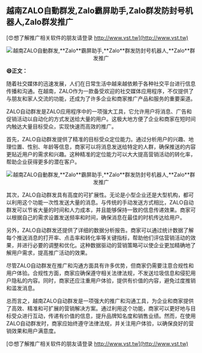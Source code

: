 ## **越南ZALO自動群发,**Zalo**霸屏助手,**Zalo**群发防封号机器人,**Zalo**群发推广**

[😍想了解推广相关软件的朋友请登录 http://www.vst.tw](http://www.vst.tw)

 <center><img src="https://vst.tw/MP4/tuiguang/png/3.png" alt="越南ZALO自動群发,**Zalo**霸屏助手,**Zalo**群发防封号机器人,**Zalo**群发推广"></center>

**😄正文：**

随着社交媒体的迅速发展，人们在日常生活中越来越依赖于各种社交平台进行信息传播和沟通。在越南，ZALO作为一款备受欢迎的社交媒体应用程序，不仅提供了与朋友和家人交流的功能，还成为了许多企业和商家推广产品和服务的重要渠道。

ZALO自动群发是ZALO应用程序中的一项强大工具，它允许用户将消息、广告和促销活动以自动化的方式发送给大量的用户。这极大地方便了企业和商家在短时间内触达大量目标受众，实现快速而高效的推广。

首先，ZALO自动群发提供了精准的目标受众定位能力。通过分析用户的兴趣、地理位置、性别、年龄等信息，商家可以将消息发送给特定的人群，确保推送的内容更贴近用户的需求和兴趣。这种精准的定位能力可以大大提高营销活动的转化率，帮助企业获得更多的潜在客户。

 <center><img src="https://vst.tw/MP4/tuiguang/png/4.png" alt="越南ZALO自動群发,**Zalo**霸屏助手,**Zalo**群发防封号机器人,**Zalo**群发推广"></center>

其次，ZALO自动群发具有高度的可扩展性。无论是小型企业还是大型机构，都可以利用这个功能一次性发送大量的消息。与传统的手动发送方式相比，ZALO自动群发可以节省大量的时间和人力成本，并且能够保持一致的信息传递效果。商家可以根据自己的需求设置发送频率和时间，确保消息在最佳的时机传达给用户。

另外，ZALO自动群发还提供了详细的数据分析报告。商家可以通过统计数据了解每个推送消息的打开率、点击率和转化率等关键指标，帮助他们评估营销活动的效果，并进行必要的调整和优化。这种数据驱动的营销策略可以使企业更加精确地了解用户需求，提高推广活动的效果。

尽管ZALO自动群发在推广和沟通方面具有许多优势，但商家仍需要注意合规性和用户体验。合规性方面，商家应确保遵守相关法律法规，不发送垃圾信息和侵犯用户隐私的内容。同时，商家还应注重用户体验，提供有价值的内容，避免过度推销和滥发消息。

总而言之，越南ZALO自动群发是一项强大的推广和沟通工具，为企业和商家提供了高效、精准和可扩展的营销解决方案。通过利用这个功能，商家可以更好地与目标受众进行互动，传递有价值的信息，提升品牌知名度和销售业绩。然而，在使用ZALO自动群发时，商家应始终遵守法律法规，并关注用户体验，以确保良好的营销效果和用户满意度。

[😍想了解推广相关软件的朋友请登录 http://www.vst.tw](http://www.vst.tw)



